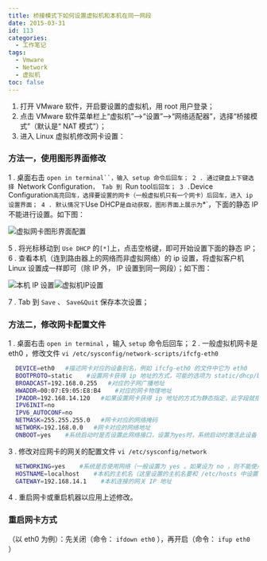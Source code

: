 ```yaml
---
title: 桥接模式下如何设置虚拟机和本机在同一网段
date: 2015-03-31
id: 113
categories:
  - 工作笔记
tags:
  - Vmware
  - Network
  - 虚拟机
toc: false
---
```


1. 打开 VMware 软件，开启要设置的虚拟机，用 root 用户登录；
2. 点击 VMware 软件菜单栏上“虚拟机”—>“设置”—>“网络适配器”，选择“桥接模式”（默认是“ NAT 模式”）；
3. 进入 Linux 虚拟机修改网卡设置：

### 方法一，使用图形界面修改

<!--more-->

1 . 桌面右击 `open in terminal``，输入 setup 命令后回车；
2 . 通过键盘上下键选择 `Network Configuration`， Tab 到 `Run tool` 后回车；
3 . `Device Configuration` 高亮回车，选择要设置的网卡（一般虚拟机只有一个网卡）后回车，进入 ip 设置界面；
4 . 默认情况下 `Use DHCP` 是自动获取，图形界面上展示为 `*`，下面的静态 IP 不能进行设置。如下图：

![虚拟网卡图形界面配置](https://imephen.pek3b.qingstor.com/b_image/20190426161737.png)

5 . 将光标移动到 `Use DHCP` 的`[*]`上，点击空格键，即可开始设置下面的静态 IP；
6 . 查看本机（连到路由器上的网络而非虚拟网络）的 ip 设置，将虚拟客户机 Linux 设置成一样即可（除 IP 外， IP 设置到同一网段）；如下图：

![本机 IP 设置](https://imephen.pek3b.qingstor.com/b_image/20190426161803.png)![虚拟机IP设置](https://imephen.pek3b.qingstor.com/b_image/20190426161823.png)

7 . Tab 到 `Save` 、 `Save&Quit` 保存本次设置；

### 方法二，修改网卡配置文件

1 . 桌面右击 `open in terminal` ，输入 `setup` 命令后回车；
2 . 一般虚拟机网卡是 eth0 ，修改文件 `vi /etc/sysconfig/network-scripts/ifcfg-eth0`

```bash
  DEVICE=eth0   #描述网卡对应的设备别名，例如 ifcfg-eth0 的文件中它为 eth0
  BOOTPROTO=static    #设置网卡获得 ip 地址的方式，可能的选项为 static/dhcp/bootp （分别对应静态指定的 ip 地址 / 通过 dhcp 协议获得的 ip 地址 / bootp 协议获得的 ip 地址）
  BROADCAST=192.168.0.255   #对应的子网广播地址
  HWADDR=00:07:E9:05:E8:B4    #对应的网卡物理地址
  IPADDR=192.168.14.120   #如果设置网卡获得 ip 地址的方式为静态指定，此字段就指定了网卡对应的ip地址
  IPV6INIT=no
  IPV6_AUTOCONF=no
  NETMASK=255.255.255.0   #网卡对应的网络掩码
  NETWORK=192.168.0.0   #网卡对应的网络地址
  ONBOOT=yes    #系统启动时是否设置此网络接口，设置为yes时，系统启动时激活此设备
```

3 . 修改对应网卡的网关的配置文件 `vi /etc/sysconfig/network`

```bash
  NETWORKING=yes    #系统是否使用网络（一般设置为 yes 。如果设为 no ，则不能使用网络，而且很多系统服务程序将无法启）
  HOSTNAME=localhost    #本机的主机名（这里设置的主机名要和 /etc/hosts 中设置的主机名对应）
  GATEWAY=192.168.14.1    #本机连接的网关 IP 地址
```

4 . 重启网卡或重启机器以应用上述修改。

### 重启网卡方式

（以 eth0 为例）：先关闭（命令： `ifdown eth0` ），再开启（命令： `ifup eth0` ）